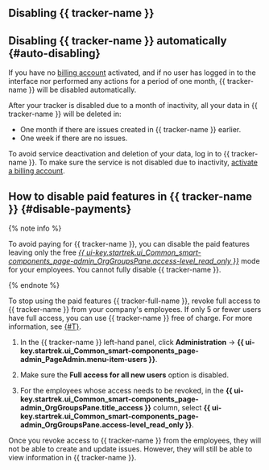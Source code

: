 ## Disabling {{ tracker-name }}

## Disabling {{ tracker-name }} automatically {#auto-disabling}

If you have no [billing account](billing-account.md) activated, and if no user has logged in to the interface nor performed any actions for a period of one month, {{ tracker-name }} will be disabled automatically.

After your tracker is disabled due to a month of inactivity, all your data in {{ tracker-name }} will be deleted in:

* One month if there are issues created in {{ tracker-name }} earlier.
* One week if there are no issues.

To avoid service deactivation and deletion of your data, log in to {{ tracker-name }}. To make sure the service is not disabled due to inactivity, [activate a billing account](billing-account.md#create).

## How to disable paid features in {{ tracker-name }} {#disable-payments}

{% note info %}

To avoid paying for {{ tracker-name }}, you can disable the paid features leaving only the free [*{{ ui-key.startrek.ui_Common_smart-components_page-admin_OrgGroupsPane.access-level_read_only }}*](access.md#readonly) mode for your employees. You cannot fully disable {{ tracker-name }}.

{% endnote %}

To stop using the paid features {{ tracker-full-name }}, revoke full access to {{ tracker-name }} from your company's employees. If only 5 or fewer users have full access, you can use {{ tracker-name }} free of charge. For more information, see [{#T}](pricing.md).

1. In the {{ tracker-name }} left-hand panel, click **Administration** → **{{ ui-key.startrek.ui_Common_smart-components_page-admin_PageAdmin.menu-item-users }}**.

1. Make sure the **Full access for all new users** option is disabled.

1. For the employees whose access needs to be revoked, in the **{{ ui-key.startrek.ui_Common_smart-components_page-admin_OrgGroupsPane.title_access }}** column, select **{{ ui-key.startrek.ui_Common_smart-components_page-admin_OrgGroupsPane.access-level_read_only }}**.


Once you revoke access to {{ tracker-name }} from the employees, they will not be able to create and update issues. However, they will still be able to view information in {{ tracker-name }}.